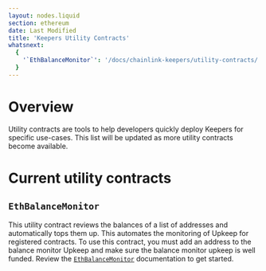 ```yaml
---
layout: nodes.liquid
section: ethereum
date: Last Modified
title: 'Keepers Utility Contracts'
whatsnext:
  {
    '`EthBalanceMonitor`': '/docs/chainlink-keepers/utility-contracts/',
  }
---
```


# Overview

Utility contracts are tools to help developers quickly deploy Keepers for specific use-cases. This list will be updated as more utility contracts become available. 

# Current utility contracts

## `EthBalanceMonitor`

This utility contract reviews the balances of a list of addresses and automatically tops them up. This automates the monitoring of Upkeep for registered contracts. To use this contract, you must add an address to the balance monitor Upkeep and make sure the balance monitor upkeep is well funded. Review the [`EthBalanceMonitor`](../utility-contracts) documentation to get started.